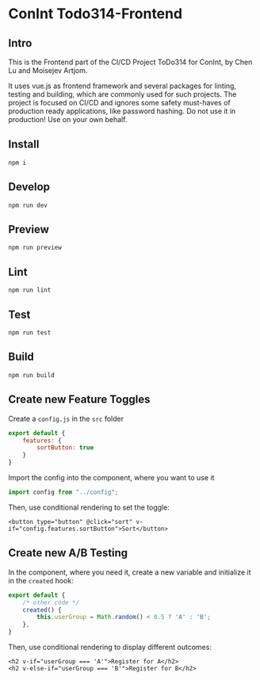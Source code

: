 # ConInt Todo314-Frontend

## Intro

This is the Frontend part of the CI/CD Project ToDo314 for ConInt, by Chen Lu and Moisejev Artjom.

It uses vue.js as frontend framework and several packages for linting, testing and building, which are commonly used for such projects. The project is focused on CI/CD and ignores some safety must-haves of production ready applications, like password hashing. Do not use it in production! Use on your own behalf. 

## Install

```
npm i
```

## Develop

```
npm run dev
```

## Preview

```
npm run preview
```

## Lint

```
npm run lint
```

## Test

```
npm run test
```

## Build

```
npm run build
```


## Create new Feature Toggles

Create a `config.js` in the `src` folder

```javascript
export default {
    features: {
        sortButton: true
    }
} 
```

Import the config into the component, where you want to use it

```javascript
import config from "../config";
```

Then, use conditional rendering to set the toggle:

```vue
<button type="button" @click="sort" v-if="config.features.sortButton">Sort</button>
```


## Create new A/B Testing

In the component, where you need it, create a new variable and initialize it in the `created` hook:

```javascript
export default {
    /* other code */
    created() {
        this.userGroup = Math.random() < 0.5 ? 'A' : 'B';
    },
}
```

Then, use conditional rendering to display different outcomes:

```vue
<h2 v-if="userGroup === 'A'">Register for A</h2>
<h2 v-else-if="userGroup === 'B'">Register for B</h2>
```

